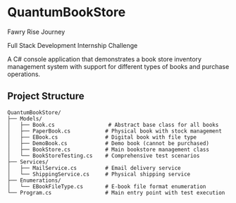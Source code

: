 # QuantumBookStore

Fawry Rise Journey

Full Stack Development Internship Challenge

A C# console application that demonstrates a book store inventory management system with support for different types of books and purchase operations.

## Project Structure

```
QuantumBookStore/
├── Models/
│   ├── Book.cs                 # Abstract base class for all books
│   ├── PaperBook.cs           # Physical book with stock management
│   ├── EBook.cs               # Digital book with file type
│   ├── DemoBook.cs            # Demo book (cannot be purchased)
│   ├── BookStore.cs           # Main bookstore management class
│   └── BookStoreTesting.cs    # Comprehensive test scenarios
├── Services/
│   ├── MailService.cs         # Email delivery service
│   └── ShippingService.cs     # Physical shipping service
├── Enumerations/
│   └── EBookFileType.cs       # E-book file format enumeration
└── Program.cs                 # Main entry point with test execution
```
